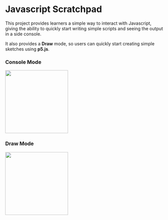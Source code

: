 # Javascript Scratchpad

This project provides learners a simple way to interact with Javascript, giving the ability to quickly start writing simple scripts and seeing the output in a side console.

It also provides a **Draw** mode, so users can quickly start creating simple sketches using **p5.js**.

### Console Mode

<img src="http://you-sif.com/github/jspad_console.png" width="200">

### Draw Mode

<img src="http://you-sif.com/github/jspad_draw.png" width="200">
